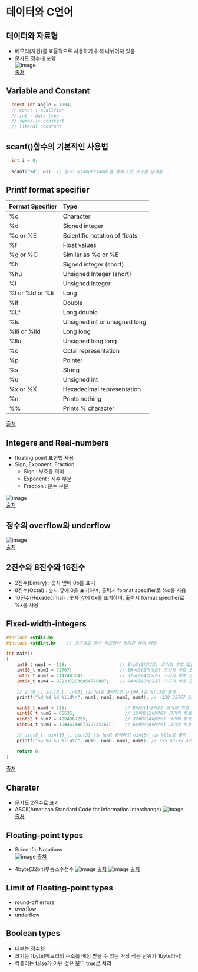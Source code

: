# 데이터와 C언어

## 데이터와 자료형
* 메모리(자원)를 효율적으로 사용하기 위해 나뉘어져 있음
* 문자도 정수에 포함   
![image](https://user-images.githubusercontent.com/74703501/128963827-ae06044c-0fd9-4f99-a853-d75f0adac55b.png)   
[출처](https://swpfun.tistory.com/572)

## Variable and Constant
```C
  const int angle = 1004;
  // const : qualifier
  // int : data type
  // symbolic constant
  // literal constant
```

## scanf()함수의 기본적인 사용법
```C
  int i = 0;
  
  scanf("%d", &i); // 중요! &(ampersand)를 통해 i의 주소를 넘겨줌
```

## Printf format specifier
|Format Specifier|Type|
|:------------------------------|:------------------------------|
|%c|	Character|
|%d|	Signed integer|
|%e or %E|	Scientific notation of floats|
|%f|	Float values|
|%g or %G|	Similar as %e or %E|
|%hi|	Signed integer (short)|
|%hu|	Unsigned Integer (short)|
|%i|	Unsigned integer|
|%l or %ld or %li	|Long|
|%lf|	Double|
|%Lf|	Long double|
|%lu|	Unsigned int or unsigned long|
|%lli or %lld	|Long long|
|%llu|	Unsigned long long|
|%o|	Octal representation|
|%p|	Pointer|
|%s|	String|
|%u|	Unsigned int|
|%x or %X	|Hexadecimal representation|
|%n|	Prints nothing|
|%%|	Prints % character|
   
[출처](https://www.tutorialspoint.com/format-specifiers-in-c)

## Integers and Real-numbers
* floating point 표현법 사용
* Sign, Exponent, Fraction
  * Sign : 부호를 의미
  * Exponent : 지수 부분
  * Fraction : 분수 부분

![image](https://user-images.githubusercontent.com/74703501/128965514-64ff30e8-845f-4ed0-afd9-a1e3d2ff3010.png)      
[출처](https://bravenamme.github.io/2020/08/10/cpu-bit/)

## 정수의 overflow와 underflow
![image](https://user-images.githubusercontent.com/74703501/128965838-61a6bd26-2bc5-4adb-8010-0c7c96cafbab.png)   
[출처](https://dojang.io/mod/page/view.php?id=32)

## 2진수와 8진수와 16진수
* 2진수(Binary) : 숫자 앞에 0b를 표기
* 8진수(Octal) : 숫자 앞에 0을 표기하며, 출력시 format specifier로 %o를 사용
* 16진수(Hexadecimal) : 숫자 앞에 0x를 표기하며, 출력시 format specifier로 %x를 사용

## Fixed-width-integers
```C
#include <stdio.h>
#include <stdint.h>    // 크기별로 정수 자료형이 정의된 헤더 파일

int main()
{
    int8_t num1 = -128;                    // 8비트(1바이트) 크기의 부호 있는 정수형 변수 선언
    int16_t num2 = 32767;                  // 16비트(2바이트) 크기의 부호 있는 정수형 변수 선언 
    int32_t num3 = 2147483647;             // 32비트(4바이트) 크기의 부호 있는 정수형 변수 선언
    int64_t num4 = 9223372036854775807;    // 64비트(8바이트) 크기의 부호 있는 정수형 변수 선언

    // int8_t, int16_t, int32_t는 %d로 출력하고 int64_t는 %lld로 출력
    printf("%d %d %d %lld\n", num1, num2, num3, num4); // -128 32767 2147483647 9223372036854775807

    uint8_t num5 = 255;                      // 8비트(1바이트) 크기의 부호 없는 정수형 변수 선언
    uint16_t num6 = 65535;                   // 16비트(2바이트) 크기의 부호 없는 정수형 변수 선언
    uint32_t num7 = 4294967295;              // 32비트(4바이트) 크기의 부호 없는 정수형 변수 선언
    uint64_t num8 = 18446744073709551615;    // 64비트(8바이트) 크기의 부호 없는 정수형 변수 선언

    // uint8_t, uint16_t, uint32_t는 %u로 출력하고 uint64_t는 %llu로 출력
    printf("%u %u %u %llu\n", num5, num6, num7, num8); // 255 65535 4294967295 18446744073709551615

    return 0;
}
```   
[출처](https://dojang.io/mod/page/view.php?id=35)

## Charater
* 문자도 2진수로 표기
* ASCII(American Standard Code for Information Interchange)
![image](https://user-images.githubusercontent.com/74703501/128966825-87a424f6-4bcd-4edf-9dd3-4b965c1d92c1.png)   
[출처](https://www.asciitable.com/)

## Floating-point types
* Scientific Notations    
![image](https://user-images.githubusercontent.com/74703501/128967287-02f5da84-ef77-4f05-b9b9-c77666ee4081.png)
[출처](https://scientificnotation.org/)

* 4byte(32bit)부동소수점수
![image](https://user-images.githubusercontent.com/74703501/128967483-9861451e-6adf-4907-b6d2-5f773c5ecd62.png)
[출처](https://www.inflearn.com/course/following-c/)
![image](https://user-images.githubusercontent.com/74703501/128967574-d9ea5945-8cd4-4fd0-a813-52de87b8372d.png)
[출처](https://www.inflearn.com/course/following-c/)
## Limit of Floating-point types
* round-off errors
* overflow
* underflow

## Boolean types
* 내부는 정수형
* 크기는 1byte(메모리의 주소를 배정 받을 수 있는 가장 작은 단위가 1byte라서)
* 컴퓨터는 false가 아닌 것은 모두 true로 처리

